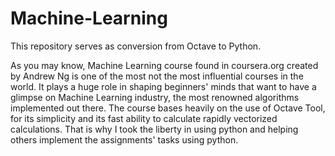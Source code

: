 # Machine-Learning

This repository serves as conversion from Octave to Python.

As you may know, Machine Learning course found in coursera.org created by Andrew Ng is one of the most not the most influential courses in the world. 
It plays a huge role in shaping beginners' minds that want to have a glimpse on Machine Learning industry, the most renowned algorithms implemented out there.
The course bases heavily on the use of Octave Tool, for its simplicity and its fast ability to calculate rapidly vectorized calculations.
That is why I took the liberty in using python and helping others implement the assignments' tasks using python. 
